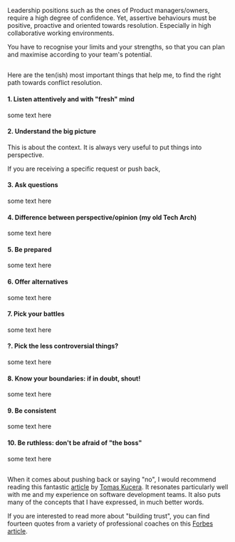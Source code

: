 Leadership positions such as the ones of Product managers/owners, require a high degree of confidence. Yet, assertive behaviours must be positive, proactive and oriented towards resolution. Especially in high collaborative working environments.

You have to recognise your limits and your strengths, so that you can plan and maximise according to your team's potential.

##

Here are the ten(ish) most important things that help me, to find the right path towards conflict resolution.

#### 1. Listen attentively and with "fresh" mind

some text here


#### 2. Understand the big picture

This is about the context. It is always very useful to put things into perspective.

If you are receiving a specific request or push back, 




#### 3. Ask questions

some text here


#### 4. Difference between perspective/opinion (my old Tech Arch)

some text here


#### 5. Be prepared

some text here


#### 6. Offer alternatives

some text here


#### 7. Pick your battles

some text here


#### ?. Pick the less controversial things?

some text here


#### 8. Know your boundaries: if in doubt, shout!

some text here


#### 9. Be consistent

some text here


#### 10. Be ruthless: don't be afraid of "the boss"

some text here


##

When it comes about pushing back or saying "no", I would recommend reading this fantastic [article](https://thegeekyleader.com/2018/08/05/how-to-push-back-and-say-no/) by [Tomas Kucera](https://www.linkedin.com/in/tomaskucera/). It resonates particularly well with me and my experience on software development teams. It also puts many of the concepts that I have expressed, in much better words.

If you are interested to read more about "building trust", you can find fourteen quotes from a variety of professional coaches on this [Forbes article](https://www.forbes.com/sites/forbescoachescouncil/2019/01/25/14-ways-to-build-trust-when-encountering-pushback-at-work/?sh=190b1a8db578).
